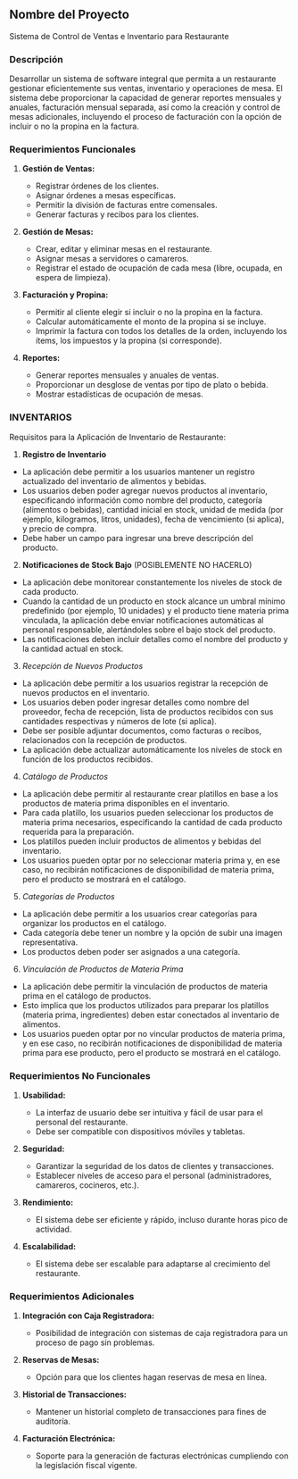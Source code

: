 ## Nombre del Proyecto
Sistema de Control de Ventas e Inventario para Restaurante

### Descripción
Desarrollar un sistema de software integral que permita a un restaurante gestionar eficientemente sus ventas, inventario y operaciones de mesa. El sistema debe proporcionar la capacidad de generar reportes mensuales y anuales, facturación mensual separada, así como la creación y control de mesas adicionales, incluyendo el proceso de facturación con la opción de incluir o no la propina en la factura.

### Requerimientos Funcionales
1. **Gestión de Ventas:**
   - Registrar órdenes de los clientes.
   - Asignar órdenes a mesas específicas.
   - Permitir la división de facturas entre comensales.
   - Generar facturas y recibos para los clientes.

3. **Gestión de Mesas:**
   - Crear, editar y eliminar mesas en el restaurante.
   - Asignar mesas a servidores o camareros.
   - Registrar el estado de ocupación de cada mesa (libre, ocupada, en espera de limpieza).

4. **Facturación y Propina:**
   - Permitir al cliente elegir si incluir o no la propina en la factura.
   - Calcular automáticamente el monto de la propina si se incluye.
   - Imprimir la factura con todos los detalles de la orden, incluyendo los ítems, los impuestos y la propina (si corresponde).

5. **Reportes:**
   - Generar reportes mensuales y anuales de ventas.
   - Proporcionar un desglose de ventas por tipo de plato o bebida.
   - Mostrar estadísticas de ocupación de mesas.

### INVENTARIOS

Requisitos para la Aplicación de Inventario de Restaurante:

1. **Registro de Inventario**

- La aplicación debe permitir a los usuarios mantener un registro actualizado del inventario de alimentos y bebidas.
- Los usuarios deben poder agregar nuevos productos al inventario, especificando información como nombre del producto, categoría (alimentos o bebidas), cantidad inicial en stock, unidad de medida (por ejemplo, kilogramos, litros, unidades), fecha de vencimiento (si aplica), y precio de compra.
- Debe haber un campo para ingresar una breve descripción del producto.

2. **Notificaciones de Stock Bajo** (POSIBLEMENTE NO HACERLO)

- La aplicación debe monitorear constantemente los niveles de stock de cada producto.
- Cuando la cantidad de un producto en stock alcance un umbral mínimo predefinido (por ejemplo, 10 unidades) y el producto tiene materia prima vinculada, la aplicación debe enviar notificaciones automáticas al personal responsable, alertándoles sobre el bajo stock del producto.
- Las notificaciones deben incluir detalles como el nombre del producto y la cantidad actual en stock.

3. *Recepción de Nuevos Productos*

- La aplicación debe permitir a los usuarios registrar la recepción de nuevos productos en el inventario.
- Los usuarios deben poder ingresar detalles como nombre del proveedor, fecha de recepción, lista de productos recibidos con sus cantidades respectivas y números de lote (si aplica).
- Debe ser posible adjuntar documentos, como facturas o recibos, relacionados con la recepción de productos.
- La aplicación debe actualizar automáticamente los niveles de stock en función de los productos recibidos.

4. *Catálogo de Productos*

- La aplicación debe permitir al restaurante crear platillos en base a los productos de materia prima disponibles en el inventario.
- Para cada platillo, los usuarios pueden seleccionar los productos de materia prima necesarios, especificando la cantidad de cada producto requerida para la preparación.
- Los platillos pueden incluir productos de alimentos y bebidas del inventario.
- Los usuarios pueden optar por no seleccionar materia prima y, en ese caso, no recibirán notificaciones de disponibilidad de materia prima, pero el producto se mostrará en el catálogo.

5. *Categorías de Productos*

- La aplicación debe permitir a los usuarios crear categorías para organizar los productos en el catálogo.
- Cada categoría debe tener un nombre y la opción de subir una imagen representativa.
- Los productos deben poder ser asignados a una categoría.

6. *Vinculación de Productos de Materia Prima*

- La aplicación debe permitir la vinculación de productos de materia prima en el catálogo de productos.
- Esto implica que los productos utilizados para preparar los platillos (materia prima, ingredientes) deben estar conectados al inventario de alimentos.
- Los usuarios pueden optar por no vincular productos de materia prima, y en ese caso, no recibirán notificaciones de disponibilidad de materia prima para ese producto, pero el producto se mostrará en el catálogo.

### Requerimientos No Funcionales
1. **Usabilidad:**
   - La interfaz de usuario debe ser intuitiva y fácil de usar para el personal del restaurante.
   - Debe ser compatible con dispositivos móviles y tabletas.

2. **Seguridad:**
   - Garantizar la seguridad de los datos de clientes y transacciones.
   - Establecer niveles de acceso para el personal (administradores, camareros, cocineros, etc.).

3. **Rendimiento:**
   - El sistema debe ser eficiente y rápido, incluso durante horas pico de actividad.

4. **Escalabilidad:**
   - El sistema debe ser escalable para adaptarse al crecimiento del restaurante.

### Requerimientos Adicionales
1. **Integración con Caja Registradora:**
   - Posibilidad de integración con sistemas de caja registradora para un proceso de pago sin problemas.

2. **Reservas de Mesas:**
   - Opción para que los clientes hagan reservas de mesa en línea.

3. **Historial de Transacciones:**
   - Mantener un historial completo de transacciones para fines de auditoría.

4. **Facturación Electrónica:**
   - Soporte para la generación de facturas electrónicas cumpliendo con la legislación fiscal vigente.
